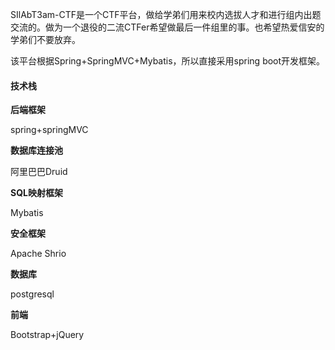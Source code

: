 SIlAbT3am-CTF是一个CTF平台，做给学弟们用来校内选拔人才和进行组内出题交流的。做为一个退役的二流CTFer希望做最后一件组里的事。也希望热爱信安的学弟们不要放弃。

该平台根据Spring+SpringMVC+Mybatis，所以直接采用spring boot开发框架。

#### 技术栈

**后端框架**

spring+springMVC

**数据库连接池**

阿里巴巴Druid

**SQL映射框架**

Mybatis

**安全框架**

Apache Shrio

**数据库**

postgresql

**前端**

Bootstrap+jQuery